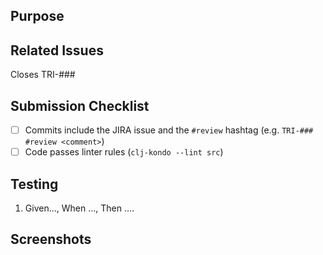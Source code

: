 ## Purpose
<!-- Description of what has been added/changed -->

## Related Issues
Closes TRI-###

## Submission Checklist
- [ ] Commits include the JIRA issue and the `#review` hashtag (e.g. `TRI-### #review <comment>`)
- [ ] Code passes linter rules (`clj-kondo --lint src`)

## Testing
<!-- Create a BDD style test script -->
1. Given..., When ..., Then ....

## Screenshots
<!-- Add a screen shot when UI changes are included -->

